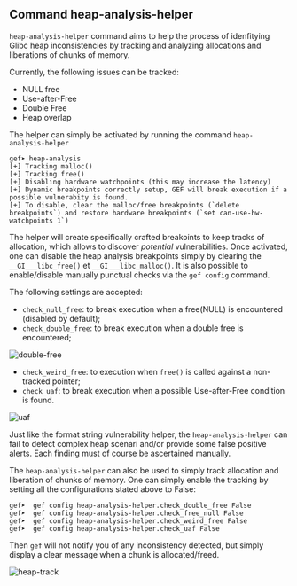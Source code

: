 ## Command heap-analysis-helper ##

`heap-analysis-helper` command aims to help the process of idenfitying Glibc
heap inconsistencies by tracking and analyzing allocations and liberations of
chunks of memory.

Currently, the following issues can be tracked:

   * NULL free
   * Use-after-Free
   * Double Free
   * Heap overlap

The helper can simply be activated by running the command `heap-analysis-helper`

```
gef➤ heap-analysis
[+] Tracking malloc()
[+] Tracking free()
[+] Disabling hardware watchpoints (this may increase the latency)
[+] Dynamic breakpoints correctly setup, GEF will break execution if a possible vulnerabity is found.
[+] To disable, clear the malloc/free breakpoints (`delete breakpoints`) and restore hardware breakpoints (`set can-use-hw-watchpoints 1`)
```

The helper will create specifically crafted breakoints to keep tracks of
allocation, which allows to discover *potential* vulnerabilities. Once
activated, one can disable the heap analysis breakpoints simply by clearing the
`__GI___libc_free()` et `__GI___libc_malloc()`. It is also possible to
enable/disable manually punctual checks via the `gef config` command.

The following settings are accepted:

   * `check_null_free`: to break execution when a free(NULL) is encountered
     (disabled by default);
   * `check_double_free`: to break execution when a double free is encountered;

![double-free](https://i.imgur.com/S7b4FJa.png)

   * `check_weird_free`: to execution when `free()` is called against a
     non-tracked pointer;
   * `check_uaf`: to break execution when a possible Use-after-Free condition is
     found.

![uaf](https://i.imgur.com/NfV5Cu9.png)


Just like the format string vulnerability helper, the `heap-analysis-helper`
can fail to detect complex heap scenari and/or provide some false positive
alerts. Each finding must of course be ascertained manually.


The `heap-analysis-helper` can also be used to simply track allocation and
liberation of chunks of memory. One can simply enable the tracking by setting
all the configurations stated above to False:

```
gef➤  gef config heap-analysis-helper.check_double_free False
gef➤  gef config heap-analysis-helper.check_free_null False
gef➤  gef config heap-analysis-helper.check_weird_free False
gef➤  gef config heap-analysis-helper.check_uaf False
```

Then `gef` will not notify you of any inconsistency detected, but simply display
a clear message when a chunk is allocated/freed.

![heap-track](https://i.imgur.com/68NGTvw.png)
